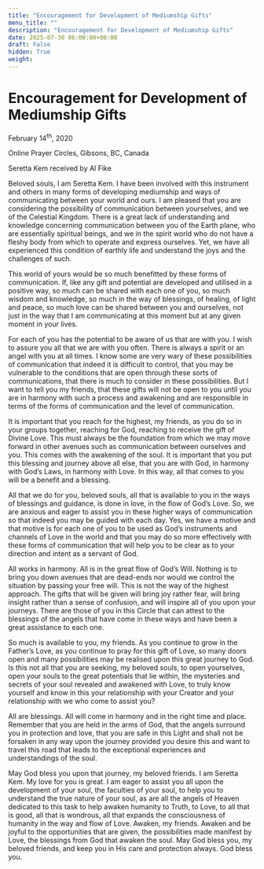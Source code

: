 ```yaml
---
title: "Encouragement for Development of Mediumship Gifts"
menu_title: ""
description: "Encouragement for Development of Mediumship Gifts"
date: 2025-07-30 06:00:00+00:00
draft: False
hidden: True
weight:
---
```

# Encouragement for Development of Mediumship Gifts

February 14<sup>th</sup>, 2020

Online Prayer Circles, Gibsons, BC, Canada

Seretta Kem received by Al Fike

Beloved souls, I am Seretta Kem. I have been involved with this instrument and others in many forms of developing mediumship and ways of communicating between your world and ours. I am pleased that you are considering the possibility of communication between yourselves, and we of the Celestial Kingdom. There is a great lack of understanding and knowledge concerning communication between you of the Earth plane, who are essentially spiritual beings, and we in the spirit world who do not have a fleshy body from which to operate and express ourselves. Yet, we have all experienced this condition of earthly life and understand the joys and the challenges of such.

This world of yours would be so much benefitted by these forms of communication. If, like any gift and potential are developed and utilised in a positive way, so much can be shared with each one of you, so much wisdom and knowledge, so much in the way of blessings, of healing, of light and peace, so much love can be shared between you and ourselves, not just in the way that I am communicating at this moment but at any given moment in your lives.

For each of you has the potential to be aware of us that are with you. I wish to assure you all that we are with you often. There is always a spirit or an angel with you at all times. I know some are very wary of these possibilities of communication that indeed it is difficult to control, that you may be vulnerable to the conditions that are open through these sorts of communications, that there is much to consider in these possibilities. But I want to tell you my friends, that these gifts will not be open to you until you are in harmony with such a process and awakening and are responsible in terms of the forms of communication and the level of communication.

It is important that you reach for the highest, my friends, as you do so in your groups together, reaching for God, reaching to receive the gift of Divine Love. This must always be the foundation from which we may move forward in other avenues such as communication between ourselves and you. This comes with the awakening of the soul. It is important that you put this blessing and journey above all else, that you are with God, in harmony with God’s Laws, in harmony with Love. In this way, all that comes to you will be a benefit and a blessing.

All that we do for you, beloved souls, all that is available to you in the ways of blessings and guidance, is done in love, in the flow of God’s Love. So, we are anxious and eager to assist you in these higher ways of communication so that indeed you may be guided with each day. Yes, we have a motive and that motive is for each one of you to be used as God’s instruments and channels of Love in the world and that you may do so more effectively with these forms of communication that will help you to be clear as to your direction and intent as a servant of God.

All works in harmony. All is in the great flow of God’s Will. Nothing is to bring you down avenues that are dead-ends nor would we control the situation by passing your free will. This is not the way of the highest approach. The gifts that will be given will bring joy rather fear, will bring insight rather than a sense of confusion, and will inspire all of you upon your journeys. There are those of you in this Circle that can attest to the blessings of the angels that have come in these ways and have been a great assistance to each one.

So much is available to you, my friends. As you continue to grow in the Father’s Love, as you continue to pray for this gift of Love, so many doors open and many possibilities may be realised upon this great journey to God. Is this not all that you are seeking, my beloved souls, to open yourselves, open your souls to the great potentials that lie within, the mysteries and secrets of your soul revealed and awakened with Love, to truly know yourself and know in this your relationship with your Creator and your relationship with we who come to assist you?

All are blessings. All will come in harmony and in the right time and place. Remember that you are held in the arms of God, that the angels surround you in protection and love, that you are safe in this Light and shall not be forsaken in any way upon the journey provided you desire this and want to travel this road that leads to the exceptional experiences and understandings of the soul.

May God bless you upon that journey, my beloved friends. I am Seretta Kem. My love for you is great. I am eager to assist you all upon the development of your soul, the faculties of your soul, to help you to understand the true nature of your soul, as are all the angels of Heaven dedicated to this task to help awaken humanity to Truth, to Love, to all that is good, all that is wondrous, all that expands the consciousness of humanity in the way and flow of Love. Awaken, my friends. Awaken and be joyful to the opportunities that are given, the possibilities made manifest by Love, the blessings from God that awaken the soul. May God bless you, my beloved friends, and keep you in His care and protection always. God bless you.

